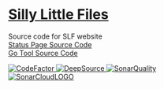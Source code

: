 # [Silly Little Files](https://sillylittle.tech)

Source code for SLF website\
[Status Page Source Code](https://github.com/DamianSwanAAJHS2/SillyLittleFiles.status)\
[Go Tool Source Code](https://github.com/DamianSwanAAJHS2/acprox)

<a href="https://www.codefactor.io/repository/github/damianswanaajhs2/sillylittlefiles/overview/main">
    <img src="https://www.codefactor.io/repository/github/damianswanaajhs2/sillylittlefiles/badge/main" alt="CodeFactor" />
</a>
<a href="https://app.deepsource.com/gh/DamianSwanAAJHS2/SillyLittleFiles/" target="_blank">
    <img alt="DeepSource" title="DeepSource" src="https://app.deepsource.com/gh/DamianSwanAAJHS2/SillyLittleFiles.svg/?label=active+issues&show_trend=false&token=TNRs88MO0hVNrxbnPGqcgvvb"/>
</a>
<a href="https://sonarcloud.io/summary/new_code?id=DamianSwanAAJHS2_SillyLittleFiles" target="_blank">
    <img alt="SonarQuality" title="Sonarcloud" src="https://sonarcloud.io/api/project_badges/measure?project=DamianSwanAAJHS2_SillyLittleFiles&metric=alert_status"/>
    </a>
    <br>
<a href="https://sonarcloud.io" target="_blank">
    <img title="SonarCloud" alt="SonarCloudLOGO" src="https://sonarcloud.io/images/project_badges/sonarcloud-black.svg"/>
</a>
</center>
